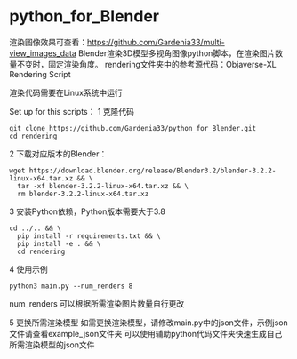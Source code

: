 # python_for_Blender
渲染图像效果可查看：https://github.com/Gardenia33/multi-view_images_data
Blender渲染3D模型多视角图像python脚本，在渲染图片数量不变时，固定渲染角度。
rendering文件夹中的参考源代码：Objaverse-XL Rendering Script

渲染代码需要在Linux系统中运行

Set up for this scripts：
1 克隆代码

```
git clone https://github.com/Gardenia33/python_for_Blender.git 
cd rendering
```

2 下载对应版本的Blender：

```
wget https://download.blender.org/release/Blender3.2/blender-3.2.2-linux-x64.tar.xz && \
  tar -xf blender-3.2.2-linux-x64.tar.xz && \
  rm blender-3.2.2-linux-x64.tar.xz
```

3 安装Python依赖，Python版本需要大于3.8

```
cd ../.. && \
  pip install -r requirements.txt && \
  pip install -e . && \
  cd rendering
```

4  使用示例

```
python3 main.py --num_renders 8
```

num_renders 可以根据所需渲染图片数量自行更改

5 更换所需渲染模型
如需更换渲染模型，请修改main.py中的json文件，示例json文件请查看example_json文件夹
可以使用辅助python代码文件夹快速生成自己所需渲染模型的json文件
